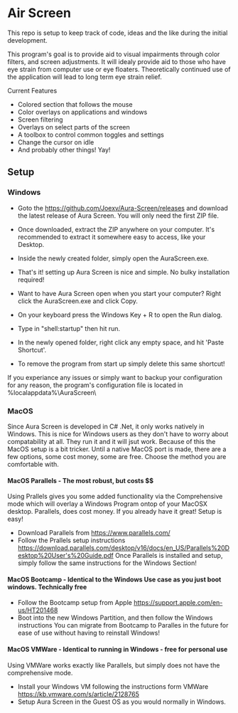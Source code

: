 # Air Screen

This repo is setup to keep track of code, 
ideas and the like during the initial development.

This program's goal is to provide aid to visual impairments
through color filters, and screen adjustments. 
It will idealy provide aid to those who have eye strain from computer use or eye floaters.
Theoretically continued use of the application will lead to long term eye strain relief.


Current Features
- Colored section that follows the mouse
- Color overlays on applications and windows
- Screen filtering
- Overlays on select parts of the screen
- A toolbox to control common toggles and settings
- Change the cursor on idle
- And probably other things! Yay!


## Setup

### Windows
- Goto the https://github.com/Joexv/Aura-Screen/releases and download the latest release of Aura Screen. 
You will only need the first ZIP file.
- Once downloaded, extract the ZIP anywhere on your computer. It's recommended to extract it somewhere easy to access, like your Desktop.
- Inside the newly created folder, simply open the AuraScreen.exe.
- That's it! setting up Aura Screen is nice and simple. No bulky installation required!


- Want to have Aura Screen open when you start your computer? Right click the AuraScreen.exe and click Copy.
- On your keyboard press the Windows Key + R to open the Run dialog.
- Type in "shell:startup" then hit run.
- In the newly opened folder, right click any empty space, and hit 'Paste Shortcut'.
- To remove the program from start up simply delete this same shortcut!

If you experiance any issues or simply want to backup your configuration for any reason, the program's configuration file is located in %localappdata%\AuraScreen\


### MacOS
Since Aura Screen is developed in C# .Net, it only works natively in Windows. This is nice for Windows users as they
don't have to worry about compatability at all. They run it and it will jsut work. Because of this the MacOS setup is a bit tricker. 
Until a native MacOS port is made, there are a few options, some cost money, some are free. Choose the method you are comfortable with.

#### MacOS Parallels - The most robust, but costs $$
Using Prallels gives you some added functionality via the Comprehensive mode which will overlay a Windows Program ontop of your MacOSX desktop.
Parallels, does cost money. If you already have it great! Setup is easy!
- Download Parallels from https://www.parallels.com/
- Follow the Prallels setup instructions https://download.parallels.com/desktop/v16/docs/en_US/Parallels%20Desktop%20User's%20Guide.pdf
Once Parallels is installed and setup, simply follow the same instructions for the Windows Section!

#### MacOS Bootcamp - Identical to the Windows Use case as you just boot windows. Technically free
- Follow the Bootcamp setup from Apple https://support.apple.com/en-us/HT201468
- Boot into the new Windows Partition, and then follow the Windows instructions
You can migrate from Bootcamp to Paralles in the future for ease of use without having to reinstall Windows!

#### MacOS VMWare - Identical to running in Windows - free for personal use
Using VMWare works exactly like Parallels, but simply does not have the comprehensive mode.
- Install your Windows VM following the instructions form VMWare https://kb.vmware.com/s/article/2128765
- Setup Aura Screen in the Guest OS as you would normally in Windows.
